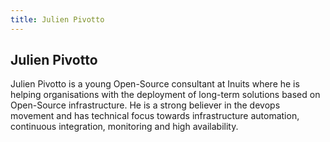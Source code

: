 ```yaml
---
title: Julien Pivotto
---
```


## Julien Pivotto

  Julien Pivotto is a young Open-Source consultant at Inuits where he is helping organisations with the deployment of long-term solutions based on Open-Source infrastructure. He is a strong believer in the devops movement and has technical focus towards infrastructure automation, continuous integration, monitoring and high availability.
